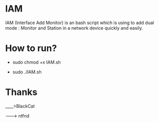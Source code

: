 # IAM
IAM (Interface Add Monitor) is an bash script which is using to add dual mode : Monitor and Station in a network device quickly and easily.

# How to run?

* sudo chmod +x IAM.sh

* sudo ./IAM.sh

# Thanks
____>BlackCat

---> ntfnd
